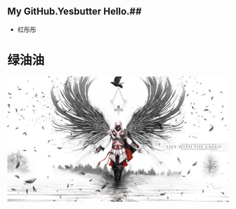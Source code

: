 ## My GitHub.Yesbutter Hello.##
- 红彤彤
# 绿油油 #

![](https://github.com/yesbutter/-/blob/master/刺客信条.jpg)
